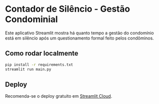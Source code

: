 # Contador de Silêncio - Gestão Condominial

Este aplicativo Streamlit mostra há quanto tempo a gestão do condomínio está em silêncio após um questionamento formal feito pelos condôminos.

## Como rodar localmente

```bash
pip install -r requirements.txt
streamlit run main.py
```

## Deploy

Recomenda-se o deploy gratuito em [Streamlit Cloud](https://streamlit.io/cloud).
